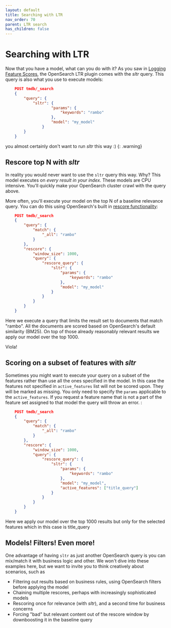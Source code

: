 ```yaml
---
layout: default
title: Searching with LTR
nav_order: 70
parent: LTR search
has_children: false
---
```


# Searching with LTR

Now that you have a model, what can you do with it? As you saw in
[Logging Feature Scores]({{site.url}}{{site.baseurl}}/search-plugins/ltr/logging-features/), the OpenSearch LTR
plugin comes with the *sltr* query. This query is also what
you use to execute models:

```json
    POST tmdb/_search
    {
        "query": {
            "sltr": {
                    "params": {
                        "keywords": "rambo"
                    },
                    "model": "my_model"
                }
        }
    }
```

you almost certainly don't want to run *sltr* this way :)
{: .warning}

## Rescore top N with *sltr*

In reality you would never want to use the `sltr` query this way. Why?
This model executes on *every result in your index*. These models are
CPU intensive. You'll quickly make your OpenSearch cluster crawl
with the query above.

More often, you'll execute your model on the top N of a baseline
relevance query. You can do this using OpenSearch's built in
[rescore
functionality](https://www.elastic.co/guide/en/OpenSearch/reference/current/search-request-rescore.html):

```json
    POST tmdb/_search
    {
        "query": {
            "match": {
                "_all": "rambo"
            }
        },
        "rescore": {
            "window_size": 1000,
            "query": {
                "rescore_query": {
                    "sltr": {
                        "params": {
                            "keywords": "rambo"
                        },
                        "model": "my_model"
                    }
                }
            }
        }
    }
```

Here we execute a query that limits the result set to documents that
match "rambo". All the documents are scored based on OpenSearch\'s
default similarity (BM25). On top of those already reasonably relevant
results we apply our model over the top 1000.

Viola!

## Scoring on a subset of features with *sltr*

Sometimes you might want to execute your query on a subset of the
features rather than use all the ones specified in the model. In this
case the features not specified in `active_features` list will not be
scored upon. They will be marked as missing. You only need to specify
the `params` applicable to the `active_features`. If you request a
feature name that is not a part of the feature set assigned to that
model the query will throw an error. :

```json
    POST tmdb/_search
    {
        "query": {
            "match": {
                "_all": "rambo"
            }
        },
        "rescore": {
            "window_size": 1000,
            "query": {
                "rescore_query": {
                    "sltr": {
                        "params": {
                            "keywords": "rambo"
                        },
                        "model": "my_model",
                        "active_features": ["title_query"]
                    }
                }
            }
        }
    }
```

Here we apply our model over the top 1000 results but only for the
selected features which in this case is title_query

## Models! Filters! Even more!

One advantage of having `sltr` as just another OpenSearch query is
you can mix/match it with business logic and other. We won't dive into
these examples here, but we want to invite you to think creatively about
scenarios, such as

-   Filtering out results based on business rules, using OpenSearch
    filters before applying the model
-   Chaining multiple rescores, perhaps with increasingly sophisticated
    models
-   Rescoring once for relevance (with *sltr*), and a second
    time for business concerns
-   Forcing "bad" but relevant content out of the rescore window by
    downboosting it in the baseline query
